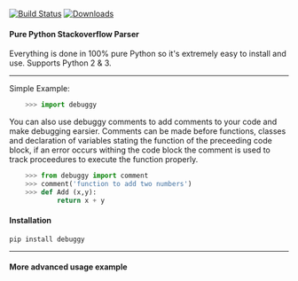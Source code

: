 [![Build Status](https://travis-ci.org/PiotrDabkowski/Js2Py.svg?branch=master)](https://travis-ci.org/PiotrDabkowski/Js2Py) [![Downloads](https://pepy.tech/badge/js2py/month)](https://pepy.tech/project/js2py)


#### Pure Python Stackoverflow Parser

Everything is done in 100% pure Python so it's extremely easy to install and use. Supports Python 2 & 3.
<hr>

Simple Example:

```python
    >>> import debuggy
```

You can also use debuggy comments to add comments to your code and make debugging earsier. Comments can be made before functions, classes and declaration of variables stating the function of the preceeding code block, if an error occurs withing the code block the comment is used to track proceedures to execute the function properly.

```python
    >>> from debuggy import comment 
    >>> comment('function to add two numbers')
    >>> def Add (x,y):
            return x + y    

```
 #### Installation 

    pip install debuggy
    
<hr>

#### More advanced usage example 



